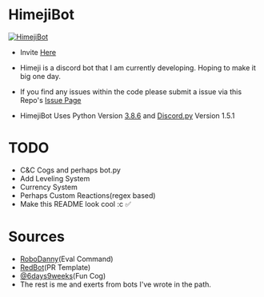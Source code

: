 # HimejiBot
<a href="https://github.com/Yat-o/HimejiBot"><img src="https://cdn.myanimelist.net/r/250x350/images/clubs/8/163534.jpg?s=9ec45fdd4232591c01f3c4009caf55e9" alt="HimejiBot"></a>

- Invite [Here](https://discordapp.com/oauth2/authorize?&client_id=784474257832804372&scope=bot&permissions=8)

- Himeji is a discord bot that I am currently developing. Hoping to make it big one day.

- If you find any issues within the code please submit a issue via this Repo's [Issue Page](https://github.com/Yat-o/HimejiBot/issues)

- HimejiBot Uses Python Version [3.8.6](https://www.python.org/downloads/release/python-386/) and [Discord.py](https://discordpy.readthedocs.io/en/latest/#) Version 1.5.1

# TODO
- C&C Cogs and perhaps bot.py
- Add Leveling System
- Currency System
- Perhaps Custom Reactions(regex based)
- Make this README look cool :c ✅

# Sources
- [RoboDanny](https://github.com/Rapptz/RoboDanny)(Eval Command)
- [RedBot](https://github.com/Cog-Creators/Red-DiscordBot)(PR Template)
- [@6days9weeks](https://www.github.com/6days9weeks/)(Fun Cog)
- The rest is me and exerts from bots I've wrote in the path.
